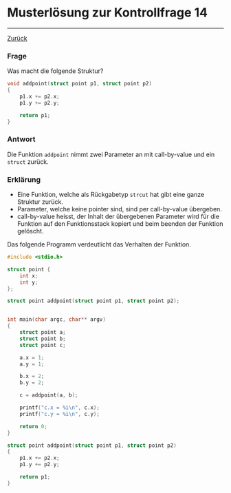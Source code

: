 # Musterlösung zur Kontrollfrage 14
---
[Zurück](README.md)

### Frage
Was macht die folgende Struktur?
```c
void addpoint(struct point p1, struct point p2)
{
	p1.x += p2.x;
	p1.y += p2.y;

	return p1;
}
```

### Antwort
Die Funktion `addpoint` nimmt zwei Parameter an mit call-by-value und
ein `struct` zurück.

### Erklärung
* Eine Funktion, welche als Rückgabetyp `strcut` hat gibt eine ganze Struktur zurück.
* Parameter, welche keine pointer sind, sind per call-by-value übergeben.
* call-by-value heisst, der Inhalt der übergebenen Parameter wird für die Funktion auf den Funktionsstack kopiert und beim beenden der Funktion gelöscht.

Das folgende Programm verdeutlicht das Verhalten der Funktion.
```c
#include <stdio.h>

struct point {
	int x;
	int y;
};

struct point addpoint(struct point p1, struct point p2);


int main(char argc, char** argv)
{
	struct point a;
	struct point b;
	struct point c;

	a.x = 1;
	a.y = 1;

	b.x = 2;
	b.y = 2;

	c = addpoint(a, b);

	printf("c.x = %i\n", c.x);
	printf("c.y = %i\n", c.y);

	return 0;
}

struct point addpoint(struct point p1, struct point p2)
{
	p1.x += p2.x;
	p1.y += p2.y;

	return p1;
}
```
